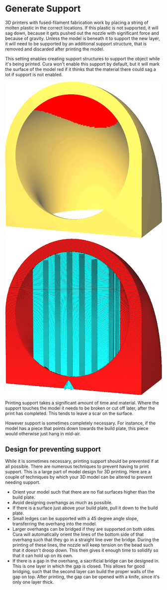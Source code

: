 Generate Support
====
3D printers with fused-filament fabrication work by placing a string of molten plastic in the correct locations. If this plastic is not supported, it will sag down, because it gets pushed out the nozzle with significant force and because of gravity. Unless the model is beneath it to support the new layer, it will need to be supported by an additional support structure, that is removed and discarded after printing the model.

This setting enables creating support structures to support the object while it's being printed. Cura won't enable this support by default, but it will mark the surface of the model red if it thinks that the material there could sag a lot if support is not enabled.

<!--screenshot {
"image_path": "support_enable_prepare_mode.png",
"models": [{"script": "pipe_corner.scad"}],
"camera_position": [77, 197, 40],
"layer": -1
}-->
<!--screenshot {
"image_path": "support_enable.png",
"models": [{"script": "pipe_corner.scad"}],
"camera_position": [77, 197, 40],
"settings": {"support_enable": true},
"colours": 64
}-->
![Marking the model red where support is needed](images/support_enable_prepare_mode.png)
![Support structure (in cyan) to support the model during printing](images/support_enable.png)

Printing support takes a significant amount of time and material. Where the support touches the model it needs to be broken or cut off later, after the print has completed. This tends to leave a scar on the surface.

However support is sometimes completely necessary. For instance, if the model has a piece that points down towards the build plate, this piece would otherwise just hang in mid-air.

Design for preventing support
----

While it is sometimes necessary, printing support should be prevented if at all possible. There are numerous techniques to prevent having to print support. This is a large part of model design for 3D printing. Here are a couple of techniques by which your 3D model can be altered to prevent needing support.
* Orient your model such that there are no flat surfaces higher than the build plate.
* Avoid designing overhangs as much as possible.
* If there is a surface just above your build plate, pull it down to the build plate.
* Small ledges can be supported with a 45 degree angle slope, transferring the overhang into the model.
* Larger overhangs can be bridged if they are supported on both sides. Cura will automatically orient the lines of the bottom side of that overhang such that they go in a straight line over the bridge. During the printing of these lines, the nozzle will keep tension on the bead such that it doesn't droop down. This then gives it enough time to solidify so that it can hold up on its own.
* If there is a gap in the overhang, a sacrificial bridge can be designed in. This is one layer in which the gap is closed. This allows for good bridging, such that the second layer can build the proper walls of the gap on top. After printing, the gap can be opened with a knife, since it's only one layer thick.